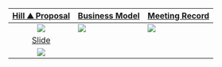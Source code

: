 | [Hill ⛰️ Proposal](https://hackmd.io/@JuenTingShie/S1CtS3-Or)     | [Business Model](https://canvanizer.com/canvas/wP7YO1CISmRJS)    | [Meeting Record](https://hackmd.io/@JuenTingShie/B13UTxfdB)     |
| :--------: | -------- | -------- |
| ![](https://i.imgur.com/f56Njeh.png)    | ![](https://i.imgur.com/AVRWQwt.png)     | ![](https://i.imgur.com/JZJsGQa.png)    | 
| [Slide](https://hackmd.io/@JuenTingShie/rJ5AmX7OB#/1)     |
| ![](https://i.imgur.com/uECapB8.png)   |
